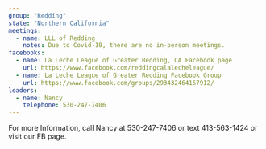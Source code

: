 ```yaml
---
group: "Redding"
state: "Northern California"
meetings:
  - name: LLL of Redding
    notes: Due to Covid-19, there are no in-person meetings.
facebooks:
  - name: La Leche League of Greater Redding, CA Facebook page
    url: https://www.facebook.com/reddingcalalecheleague/
  - name: La Leche League of Greater Redding Facebook Group
    url: https://www.facebook.com/groups/293432464167912/
leaders:
  - name: Nancy
    telephone: 530-247-7406
---
```

For more Information, call Nancy at 530-247-7406 or text 413-563-1424 or visit our FB page.
